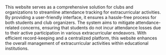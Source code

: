 This website serves as a comprehensive solution for clubs and organizations to streamline attendance tracking for extracurricular activities. By providing a user-friendly interface, it ensures a hassle-free process for both students and club organizers. The system aims to mitigate attendance-related concerns, ensuring that students do not incur attendance losses due to their active participation in various extracurricular endeavors. With efficient record-keeping and a centralized platform, this website enhances the overall management of extracurricular activities within educational institutions.
